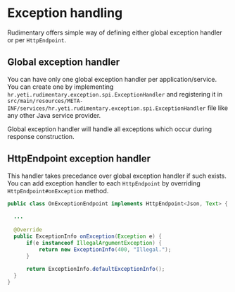 # Exception handling
Rudimentary offers simple way of defining either global exception handler or per `HttpEndpoint`.

## Global exception handler
You can have only one global exception handler per application/service.
You can create one by implementing `hr.yeti.rudimentary.exception.spi.ExceptionHandler` and registering it in
`src/main/resources/META-INF/services/hr.yeti.rudimentary.exception.spi.ExceptionHandler` file like any other Java service provider.

Global exception handler will handle all exceptions which occur during response construction.  

## HttpEndpoint exception handler
This handler takes precedance over global exception handler if such exists.
You can add exception handler to each `HttpEndpoint` by overriding `HttpEndpoint#onException` method.
```java
public class OnExceptionEndpoint implements HttpEndpoint<Json, Text> {
  
  ...
  
  @Override
  public ExceptionInfo onException(Exception e) {
      if(e instanceof IllegalArgumentException) {
          return new ExceptionInfo(400, "Illegal.");
      }
      
      return ExceptionInfo.defaultExceptionInfo();
  }
}
```

